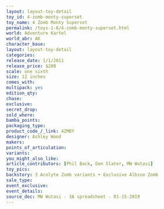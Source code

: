 ```yaml
---
layout: layout-toy-detail 
toy_id: 4-zomb-monty-superset
toy_name: 4 Zomb Monty Superset
permalink: /toys-1-6/4-zomb-monty-superset.html
world: Adventure Kartel
world_abr: AK
character_base: 
layout: layout-toy-detail
categories: 
release_date: 1/1/2011
release_price: $280 
scale: one sixth
size: 12 inches
comes_with: 
multipack: yes
edition_qty: 
chase: 
exclusive: 
secret_drop: 
sold_where: 
bamba_points: 
packaging_type: 
product_code_/_link: 4ZMBY
designer: Ashley Wood
makers: 
points_of_articulation: 
variants: 
you_might_also_like: 
article_contributors: [Phil Back, Don Slater, MW Wutasi]
toy_pics: 
backstory: 3 Acolyte Zomb variants + Exclusive Albino Zomb
sale_type: 
event_exclusive: 
event_details: 
source_doc: MW Wutasi - 3A spreadsheet - 01-15-2019
---
```

